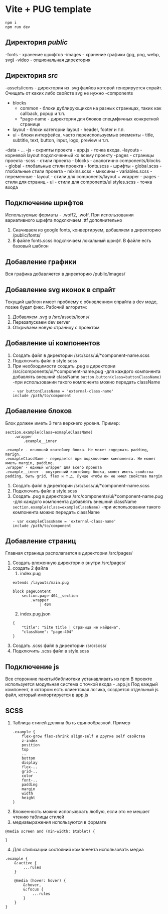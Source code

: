 # Vite + PUG template

```
npm i
npm run dev
```

## Директория _public_

-fonts - хранение шрифтов
-images - хранение графики (jpg, png, webp, svg)
-video - опциональная директория

## Директория _src_

-assets/icons - директория из .svg фалйов которой генерируется спрайт. Очищать от каких либо свойств svg не нужно
-components

- blocks
  - common - блоки дублирующихся на разных страницах, таких как callback, popup и т.п.
  - \*page-name - директория для блоков спецмфичных конкретной странице
- layout - блоки категории layout - header, footer и т.п.
- ui - блоки интерфейса, часто переиспользуемые элементы - title, subtitle, text, button, input, logo, preview и т.п.

-data - ...
-js - скрипты проекта - app.js - точка входа.
-layouts - корневой layout подключенный ко всему проекту
-pages - страницы проекта
-scss - стили проекта - blocks - аналогично components/blocks - global - глобальные стили проекта - fonts.scss - шрифты - global.scss - глобальные стили проекта - mixins.scss - миксины - variables.scss - переменные - layout - стили для components/layout + wrapper - pages - стили для страниц - ui - стили для components/ui
styles.scss - точка входа

## Подключение шрифтов

Используемые форматы - .woff2, .woff. При использовании вариативного шрифта подключаем .ttf дополнительно

1. Скачиваем из google fonts, конвертируем, добавляем в директорию /public/fonts/
2. В файле fonts.scss подключаем локальный шрифт. В файле есть базовый шаблон

## Добавление графики

Вся графика добавляется в директорию /public/images/

## Добавление svg иконок в спрайт

Текущий шаблон имеет проблему с обновлением спрайта в dev моде, позже будет фикс.
Рабочий алгоритм:

1. Добавляем .svg в /src/assets/icons/
2. Перезапускаем dev server
3. Открываем новую страницу с проектом

## Добавление ui компонентов

1. Создать файл в директории /src/scss/ui/\*component-name.scss
2. Подключить файл в style.scss
3. При необходимости создать .pug в директории /src/components/ui/\*component-name.pug
   -для каждого компонента добавлять внешний className
   `button.button(class=buttonClassName)`
   -при использовании такого компонента можно передать className
   ```
   - var buttonClassName = 'external-class-name'
   include /path/to/component
   ```

## Добавление блоков

Блок должен иметь 3 тега верхнего уровня. Пример:

```
section.example(class=exmapleClassName)
    .wrapper
        .example__inner

.example - основной контейнер блока. Не может содержать padding, marign.
.exmapleClassName - передается при подключении компонента. Не может иметь margin, padding.
.wrapper - единый wrapper для всего проекта
.example__inner - внутренний контейнер блока, может иметь свойства padding, быть grid, flex и т.д. Лучше чтобы он не имел свойства margin
```

1. Создать файл в директории /src/scss/ui/\*component-name.scss
2. Подключить файл в style.scss
3. Создать .pug в директории /src/components/ui/\*component-name.pug
   -для каждого компонента добавлять внешний className
   `section.example(class=exampleClassName)`
   -при использовании такого компонента можно передать className
   ```
   - var exampleClassName = 'external-class-name'
   include /path/to/component
   ```

## Добавление страниц

Главная страница располагается в директории /src/pages/

1. Создать вложенную директорию внутри /src/pages/
2. создать 2 файла
   1. index.pug
   ```
   extends /layouts/main.pug

   block pageContent
       section.page-404__section
           .wrapper
               | 404
   ```
   2. index.pug.json
   ```
   {
       "title": "Site title | Страница не найдена",
       "className": "page-404"
   }
   ```
3. Создать .scss файл в директории /src/scss/
4. Подключить .scss файл в style.scss

## Подключение js

Все сторонние пакеты/библиотеки устанавливать из npm
В проекте используется модульная система с точкой входа - .app.js
Под каждый компонент, в котором есть клиентская логика, создается отдельный js файл, который импортируется в app.js

## SCSS

1. Таблица стилей должна быть единообразной. Пример
   ```
   .example {
       flex-grow flex-shrink align-self и другие self свойства
       z-index
       position
       top
       ..
       bottom
       display
       flex-..
       grid-..
       color
       font-..
       padding
       margin
       width
       height
   }
   ```
2. Вложенность можно использвоать любую, если это не мешает чтению таблицы стилей
3. медиавыражения используются в формате

```
@media screen and (min-width: $tablet) {

}
```

4. Для стилизации состояний компонента использовать медиа

```
.example {
    &:active {
        ...rules
    }

    @media (hover: hover) {
        &:hover,
        &:focus {
            ...rules
        }
    }
}

```
